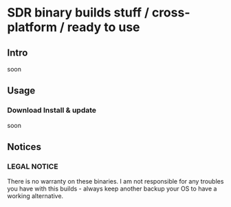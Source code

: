 # SDR binary builds stuff / cross-platform / ready to use

## Intro
soon

## Usage
### Download Install & update
soon

## Notices
### LEGAL NOTICE
There is no warranty on these binaries. I am not responsible for any troubles you have with this builds - always keep another backup your OS to have a working alternative.